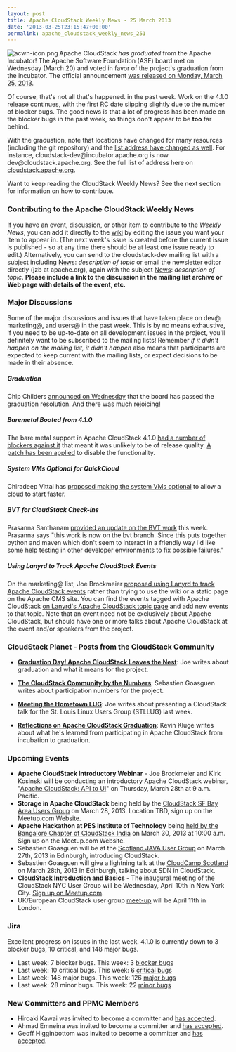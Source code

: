 ```yaml
---
layout: post
title: Apache CloudStack Weekly News - 25 March 2013
date: '2013-03-25T23:15:47+00:00'
permalink: apache_cloudstack_weekly_news_251
---
```

<p><a href="https://blogs.apache.org/cloudstack/mediaresource/3b5a1e4e-90cb-469e-a58a-512bdcc28007"><img src="https://blogs.apache.org/cloudstack/mediaresource/3b5a1e4e-90cb-469e-a58a-512bdcc28007?t=true" alt="acwn-icon.png" align="left"></img></a>Apache CloudStack <em>has graduated</em> from the Apache Incubator! The Apache Software Foundation (ASF) board met on Wednesday (March 20) and voted in favor of the project's graduation from the incubator. The official announcement <a href="https://blogs.apache.org/cloudstack/entry/the_apache_software_foundation_announces" class="external-link" rel="nofollow">was released on Monday, March 25, 2013</a>. </p>

<p>Of course, that's not all that's happened. in the past week. Work on the 4.1.0 release continues, with the first RC date slipping slightly due to the number of blocker bugs. The good news is that a lot of progress has been made on the blocker bugs in the past week, so things don't appear to be <b>too</b> far behind. </p>

<p>With the graduation, note that locations have changed for many resources (including the git repository) and the <a href="http://markmail.org/message/l3rc74krizsgcw4x" class="external-link" rel="nofollow">list address have changed as well</a>. For instance, cloudstack-dev@incubator.apache.org is now dev@cloudstack.apache.org. See the full list of address here on <a href="http://cloudstack.apache.org/mailing-lists.html" class="external-link" rel="nofollow">cloudstack.apache.org</a>. </p>

<p>Want to keep reading the CloudStack Weekly News? See the next section for information on how to contribute.</p>

<h3><a name="ApacheCloudStackWeeklyNews-25March2012-ContributingtotheApacheCloudStackWeeklyNews"></a>Contributing to the Apache CloudStack Weekly News</h3>

<p>If you have an event, discussion, or other item to contribute to the <em>Weekly News</em>, you can add it directly to the <a href="https://cwiki.apache.org/confluence/display/CLOUDSTACK/CloudStack+Weekly+News" class="external-link" rel="nofollow">wiki</a> by editing the issue you want your item to appear in. (The next week's issue is created before the current issue is published - so at any time there should be at least one issue ready to edit.) Alternatively, you can send to the cloudstack-dev mailing list with a subject including <a href="/confluence/display/CLOUDSTACK/News" title="News">News</a>: <em>description of topic</em> or email the newsletter editor directly (jzb at apache.org), again with the subject <a href="/confluence/display/CLOUDSTACK/News" title="News">News</a>: <em>description of topic</em>. <b>Please include a link to the discussion in the mailing list archive or Web page with details of the event, etc.</b></p>

<h3><a name="ApacheCloudStackWeeklyNews-25March2012-MajorDiscussions"></a>Major Discussions</h3>

<p>Some of the major discussions and issues that have taken place on dev@, marketing@, and users@ in the past week. This is by no means exhaustive, if you need to be up-to-date on all development issues in the project, you'll definitely want to be subscribed to the mailing lists! Remember <em>if it didn't happen on the mailing list, it didn't happen</em> also means that participants are expected to keep current with the mailing lists, or expect decisions to be made in their absence.</p>

<h5><a name="ApacheCloudStackWeeklyNews-25March2012-Graduation"></a>Graduation</h5>

<p>Chip Childers <a href="http://markmail.org/message/lfkhazcc77mpy62e" class="external-link" rel="nofollow">announced on Wednesday</a> that the board has passed the graduation resolution. And there was much rejoicing!</p>

<h5><a name="ApacheCloudStackWeeklyNews-25March2012-BaremetalBootedfrom4.1.0"></a>Baremetal Booted from 4.1.0</h5>

<p>The bare metal support in Apache CloudStack 4.1.0 <a href="http://markmail.org/message/lwpscjn67myiwebk" class="external-link" rel="nofollow">had a number of blockers against it</a> that meant it was unlikely to be of release quality. <a href="http://markmail.org/message/adwxnxrlhtdfrzx7" class="external-link" rel="nofollow">A patch has been applied</a> to disable the functionality.</p>

<h5><a name="ApacheCloudStackWeeklyNews-25March2012-SystemVMsOptionalforQuickCloud"></a>System VMs Optional for QuickCloud</h5>

<p>Chiradeep Vittal has <a href="http://markmail.org/message/ajw7b6arhluqcuv2" class="external-link" rel="nofollow">proposed making the system VMs optional</a> to allow a cloud to start faster. </p>

<h5><a name="ApacheCloudStackWeeklyNews-25March2012-BVTforCloudStackCheckins"></a>BVT for CloudStack Check-ins</h5>

<p>Prasanna Santhanam <a href="http://markmail.org/message/rqghmg5s4gks27wd" class="external-link" rel="nofollow">provided an update on the BVT work</a> this week. Prasanna says "this work is now on the bvt branch. Since this puts together python and maven which don't seem to interact in a friendly way I'd like some help testing in other developer environments to fix possible failures."</p>

<h5><a name="ApacheCloudStackWeeklyNews-25March2012-UsingLanyrdtoTrackApacheCloudStackEvents"></a>Using Lanyrd to Track Apache CloudStack Events</h5>

<p>On the marketing@ list, Joe Brockmeier <a href="http://markmail.org/message/3hib3fe7qtimhdb7" class="external-link" rel="nofollow">proposed using Lanyrd to track Apache CloudStack events</a> rather than trying to use the wiki or a static page on the Apache CMS site. You can find the events tagged with Apache CloudStack <a href="http://lanyrd.com/topics/apache-cloudstack/" class="external-link" rel="nofollow">on Lanyrd's Apache CloudStack topic page</a> and add new events to that topic. Note that an event need not be exclusively about Apache CloudStack, but should have one or more talks about Apache CloudStack at the event and/or speakers from the project.</p>

<h3><a name="ApacheCloudStackWeeklyNews-25March2012-CloudStackPlanetPostsfromtheCloudStackCommunity"></a>CloudStack Planet - Posts from the CloudStack Community</h3>

<ul>
	<li><b><a href="http://buildacloud.org/blog/245-graduation-day-apache-cloudstack-leaves-the-nest.html" class="external-link" rel="nofollow">Graduation Day! Apache CloudStack Leaves the Nest</a></b>: Joe writes about graduation and what it means for the project.</li>
</ul>


<ul>
	<li><b><a href="http://buildacloud.org/blog/244-the-cloudstack-community-by-the-numbers.html" class="external-link" rel="nofollow">The CloudStack Community by the Numbers</a></b>: Sebastien Goasguen writes about participation numbers for the project.</li>
</ul>


<ul>
	<li><b><a href="http://buildacloud.org/blog/243-meeting-the-hometown-lug.html" class="external-link" rel="nofollow">Meeting the Hometown LUG</a></b>: Joe writes about presenting a CloudStack talk for the St. Louis Linux Users Group (STLLUG) last week.</li>
</ul>


<ul>
	<li><b><a href="http://blogs.citrix.com/2013/03/25/reflections-on-apache-cloudstack-graduation/" class="external-link" rel="nofollow">Reflections on Apache CloudStack Graduation</a></b>: Kevin Kluge writes about what he's learned from participating in Apache CloudStack from incubation to graduation.</li>
</ul>


<h3><a name="ApacheCloudStackWeeklyNews-25March2012-UpcomingEvents"></a>Upcoming Events</h3>

<ul>
	<li><b>Apache CloudStack Introductory Webinar</b> - Joe Brockmeier and Kirk Kosinski will be conducting an introductory Apache CloudStack webinar, "<a href="https://www1.gotomeeting.com/register/468769457" class="external-link" rel="nofollow">Apache CloudStack: API to UI</a>" on Thursday, March 28th at 9 a.m. Pacific.</li>
	<li><b>Storage in Apache CloudStack</b> being held by the <a href="http://www.meetup.com/CloudStack-SF-Bay-Area-Users-Group/events/108916562/" class="external-link" rel="nofollow">CloudStack SF Bay Area Users Group</a> on March 28, 2013. Location TBD, sign up on the Meetup.com Website.</li>
	<li><b>Apache Hackathon at PES Institute of Technology</b> being <a href="http://www.meetup.com/CloudStack-Bangalore-Group/events/104410272/" class="external-link" rel="nofollow">held by the Bangalore Chapter of CloudStack India</a> on March 30, 2013 at 10:00 a.m. Sign up on the Meetup.com Website.</li>
	<li>Sebastien Goasguen will be at the <a href="http://www.eventbrite.com/org/613789661" class="external-link" rel="nofollow">Scotland JAVA User Group</a> on March 27th, 2013 in Edinburgh, introducing CloudStack.</li>
	<li>Sebastien Goasguen will give a lightning talk at the <a href="http://cloudcamp.org/scotland/369" class="external-link" rel="nofollow">CloudCamp Scotland</a> on March 28th, 2013 in Edinburgh, talking about SDN in CloudStack.</li>
	<li><b>CloudStack Introduction and Basics</b> - The inaugural meeting of the CloudStack NYC User Group will be Wednesday, April 10th in New York City. <a href="http://www.meetup.com/CloudStack-NYC-User-Group/events/106104162/" class="external-link" rel="nofollow">Sign up on Meetup.com</a>.</li>
	<li>UK/European CloudStack user group <a href="http://www.eventbrite.com/event/5816841329/eorg" class="external-link" rel="nofollow">meet-up</a> will be April 11th in London.</li>
</ul>

<h3><a name="ApacheCloudStackWeeklyNews-25March2012-Jira"></a>Jira</h3>

<p>Excellent progress on issues in the last week. 4.1.0 is currently down to 3 blocker bugs, 10 critical, and 148 major bugs. </p>

<ul>
	<li>Last week: 7 blocker bugs. This week: 3 <a href="http://is.gd/blockers41acs" class="external-link" rel="nofollow">blocker bugs</a></li>
	<li>Last week: 10 critical bugs. This week: 6 <a href="http://is.gd/critical41acs" class="external-link" rel="nofollow">critical bugs</a></li>
	<li>Last week: 148 major bugs. This week: 126 <a href="http://is.gd/major41acs" class="external-link" rel="nofollow">major bugs</a></li>
	<li>Last week: 28 minor bugs. This week: 22 <a href="http://is.gd/minor41acs" class="external-link" rel="nofollow">minor bugs</a></li>
</ul>

<h3><a name="ApacheCloudStackWeeklyNews-25March2012-NewCommittersandPPMCMembers"></a>New Committers and PPMC Members</h3>

<ul>
	<li>Hiroaki Kawai was invited to become a committer and <a href="http://mail-archives.apache.org/mod_mbox/cloudstack-dev/201303.mbox/%3CCAKprHVbJSPYDYwFb7Ofj0iBWQTZ8TgwvvJFMJsBai%2Bg8Fe1rWA%40mail.gmail.com%3E" class="external-link" rel="nofollow">has accepted</a>.</li>
	<li>Ahmad Emneina was invited to become a committer and <a href="http://markmail.org/message/d2igj7obz4sgz3nz" class="external-link" rel="nofollow">has accepted</a>.</li>
	<li>Geoff Higginbottom was invited to become a committer and <a href="http://markmail.org/message/5txh22ffmwn2xsfv" class="external-link" rel="nofollow">has accepted</a>.</li>
</ul>
